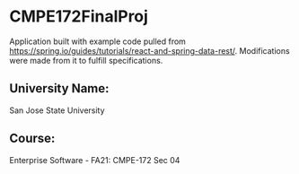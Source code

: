 # CMPE172FinalProj

Application built with example code pulled from https://spring.io/guides/tutorials/react-and-spring-data-rest/.
Modifications were made from it to fulfill specifications.

## University Name: 
San Jose State University
## Course:
Enterprise Software - FA21: CMPE-172 Sec 04 


